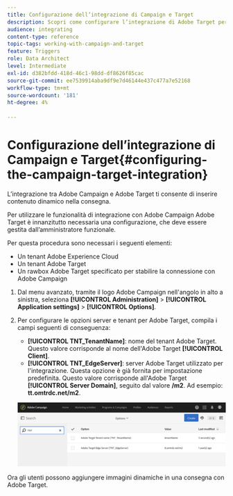 ```yaml
---
title: Configurazione dell’integrazione di Campaign e Target
description: Scopri come configurare l’integrazione di Adobe Target per iniziare a utilizzare contenuti dinamici in Adobe Campaign.
audience: integrating
content-type: reference
topic-tags: working-with-campaign-and-target
feature: Triggers
role: Data Architect
level: Intermediate
exl-id: d382bfdd-418d-46c1-98dd-df8626f85cac
source-git-commit: ee7539914aba9df9e7d46144e437c477a7e52168
workflow-type: tm+mt
source-wordcount: '181'
ht-degree: 4%

---
```


# Configurazione dell’integrazione di Campaign e Target{#configuring-the-campaign-target-integration}

L’integrazione tra Adobe Campaign e Adobe Target ti consente di inserire contenuto dinamico nella consegna.

Per utilizzare le funzionalità di integrazione con Adobe Campaign Adobe Target è innanzitutto necessaria una configurazione, che deve essere gestita dall’amministratore funzionale.

Per questa procedura sono necessari i seguenti elementi:

* Un tenant Adobe Experience Cloud
* Un tenant Adobe Target
* Un rawbox Adobe Target specificato per stabilire la connessione con Adobe Campaign

1. Dal menu avanzato, tramite il logo Adobe Campaign nell&#39;angolo in alto a sinistra, seleziona **[!UICONTROL Administration]** > **[!UICONTROL Application settings]** > **[!UICONTROL Options]**.
1. Per configurare le opzioni server e tenant per Adobe Target, compila i campi seguenti di conseguenza:

   * **[!UICONTROL TNT_TenantName]**: nome del tenant Adobe Target. Questo valore corrisponde al nome dell&#39;Adobe Target **[!UICONTROL Client]**.
   * **[!UICONTROL TNT_EdgeServer]**: server Adobe Target utilizzato per l&#39;integrazione. Questa opzione è già fornita per impostazione predefinita. Questo valore corrisponde all&#39;Adobe Target **[!UICONTROL Server Domain]**, seguito dal valore **/m2**. Ad esempio: **tt.omtrdc.net/m2**.

   ![](assets/tar_options.png)

Ora gli utenti possono aggiungere immagini dinamiche in una consegna con Adobe Target.
